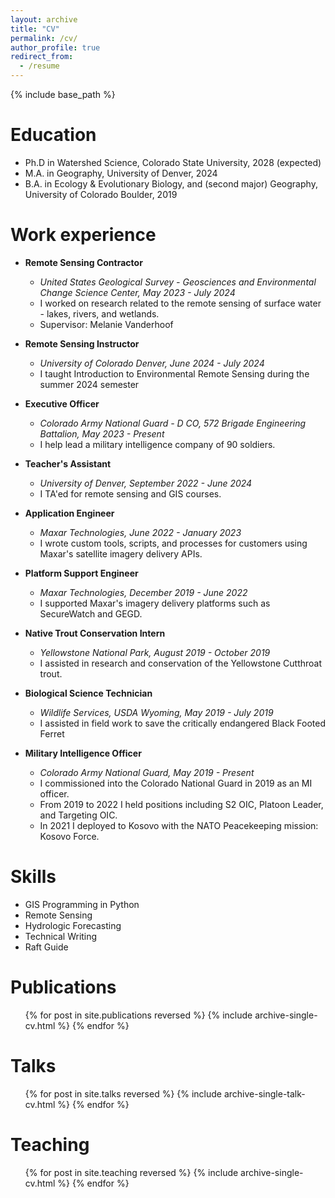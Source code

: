 ```yaml
---
layout: archive
title: "CV"
permalink: /cv/
author_profile: true
redirect_from:
  - /resume
---
```


{% include base_path %}

Education
======
* Ph.D in Watershed Science, Colorado State University, 2028 (expected)
* M.A. in Geography, University of Denver, 2024
* B.A. in Ecology & Evolutionary Biology, and (second major) Geography, University of Colorado Boulder, 2019

Work experience
======
* **Remote Sensing Contractor**
  * *United States Geological Survey - Geosciences and Environmental Change Science Center, May 2023 - July 2024*
  * I worked on research related to the remote sensing of surface water - lakes, rivers, and wetlands.
  * Supervisor: Melanie Vanderhoof
* **Remote Sensing Instructor**
  * *University of Colorado Denver, June 2024 - July 2024*
  * I taught Introduction to Environmental Remote Sensing during the summer 2024 semester

* **Executive Officer**
  * *Colorado Army National Guard - D CO, 572 Brigade Engineering Battalion, May 2023 - Present*
  * I help lead a military intelligence company of 90 soldiers.

* **Teacher's Assistant**
  * *University of Denver, September 2022 - June 2024*
  * I TA'ed for remote sensing and GIS courses.

* **Application Engineer**
  * *Maxar Technologies, June 2022 - January 2023*
  * I wrote custom tools, scripts, and processes for customers using Maxar's satellite imagery delivery APIs.

* **Platform Support Engineer**
  * *Maxar Technologies, December 2019 - June 2022*
  * I supported Maxar's imagery delivery platforms such as SecureWatch and GEGD.
  
* **Native Trout Conservation Intern**
  * *Yellowstone National Park, August 2019 - October 2019*
  * I assisted in research and conservation of the Yellowstone Cutthroat trout.

* **Biological Science Technician**
  * *Wildlife Services, USDA Wyoming, May 2019 - July 2019*
  * I assisted in field work to save the critically endangered Black Footed Ferret
* **Military Intelligence Officer**
  * *Colorado Army National Guard, May 2019 - Present*
  * I commissioned into the Colorado National Guard in 2019 as an MI officer.
  * From 2019 to 2022 I held positions including S2 OIC, Platoon Leader, and Targeting OIC.
  * In 2021 I deployed to Kosovo with the NATO Peacekeeping mission: Kosovo Force.

Skills
======
* GIS Programming in Python
* Remote Sensing
* Hydrologic Forecasting
* Technical Writing
* Raft Guide

Publications
======
  <ul>{% for post in site.publications reversed %}
    {% include archive-single-cv.html %}
  {% endfor %}</ul>
  
Talks
======
  <ul>{% for post in site.talks reversed %}
    {% include archive-single-talk-cv.html  %}
  {% endfor %}</ul>
  
Teaching
======
  <ul>{% for post in site.teaching reversed %}
    {% include archive-single-cv.html %}
  {% endfor %}</ul>
  

